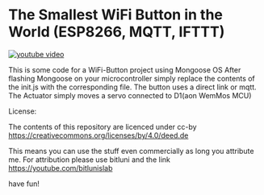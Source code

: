 # The Smallest WiFi Button in the World (ESP8266, MQTT, IFTTT)

[![youtube video](https://img.youtube.com/vi/ImVK5cGVrpQ/0.jpg)](https://www.youtube.com/watch?v=ImVK5cGVrpQ)

This is some code for a WiFi-Button project using Mongoose OS
After flashing Mongoose on your microcontroller simply
replace the contents of the init.js with the corresponding file.
The button uses a direct link or mqtt.
The Actuator simply moves a servo connected to D1(aon WemMos MCU)

License:

The contents of this repository are licenced under cc-by
https://creativecommons.org/licenses/by/4.0/deed.de

This means you can use the stuff even commercially as long you attribute me.
For attribution please use bitluni and the link https://youtube.com/bitlunislab

have fun!
